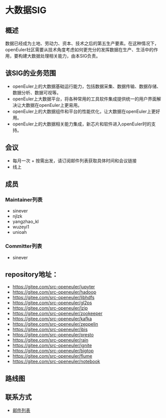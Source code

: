 # 大数据SIG

## 概述
数据已经成为土地、劳动力、资本、技术之后的第五生产要素。在这种情况下，openEuler社区需要从技术角度考虑如何更充分的发挥数据在生产、生活中的作用，要构建大数据处理相关能力，由本SIG负责。

## 该SIG的业务范围
   - openEuler上的大数据基础运行能力，包括数据采集、数据传输、数据存储、数据分析、数据可视等。
   - openEuler上大数据平台，将各种常用的工具软件集成提供统一的用户界面解决让大数据在openEuler上更易用。
   - openEuler上的大数据组件和平台的性能优化，让大数据在openEuler上更好用。
   - openEuler上的大数据相关能力集成，新芯片和软件进入openEuler时的支持。

## 会议

- 每月一次 + 按需出发，请订阅邮件列表获取具体时间和会议链接
- 线上

## 成员

### Maintainer列表
  - sinever
  - njlzk
  - yangzhao_kl
  - wuzeyi1
  - unioah

### Committer列表

- sinever

## repository地址：

- https://gitee.com/src-openeuler/jupyter
- https://gitee.com/src-openeuler/hadoop
- https://gitee.com/src-openeuler/libhdfs
- https://gitee.com/src-openeuler/gl2ps
- https://gitee.com/src-openeuler/lzip
- https://gitee.com/src-openeuler/zookeeper
- https://gitee.com/src-openeuler/kafka
- https://gitee.com/src-openeuler/zeppelin
- https://gitee.com/src-openeuler/ibis
- https://gitee.com/src-openeuler/presto
- https://gitee.com/src-openeuler/rain
- https://gitee.com/src-openeuler/ignite
- https://gitee.com/src-openeuler/bigtop
- https://gitee.com/src-openeuler/flume
- https://gitee.com/src-openeuler/notebook

## 路线图

## 联系方式
- [邮件列表](https://mailweb.openeuler.org/hyperkitty/list/bigdata@openeuler.org/)
